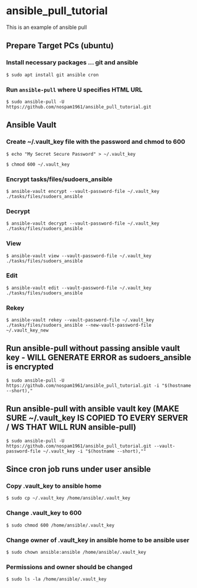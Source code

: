 # ansible_pull_tutorial
This is an example of ansible pull

## Prepare Target PCs (ubuntu)

### Install necessary packages ... git and ansible

`$ sudo apt install git ansible cron`

### Run `ansible-pull` where U specifies HTML URL

`$ sudo ansible-pull -U https://github.com/nospam1961/ansible_pull_tutorial.git`

## Ansible Vault

### Create ~/.vault_key file with the password and chmod to 600

`$ echo "My Secret Secure Password" > ~/.vault_key`

`$ chmod 600 ~/.vault_key`

### Encrypt tasks/files/sudoers_ansible

`$ ansible-vault encrypt --vault-password-file ~/.vault_key ./tasks/files/sudoers_ansible`

### Decrypt

`$ ansible-vault decrypt --vault-password-file ~/.vault_key ./tasks/files/sudoers_ansible`

### View

`$ ansible-vault view --vault-password-file ~/.vault_key ./tasks/files/sudoers_ansible`

### Edit

`$ ansible-vault edit --vault-password-file ~/.vault_key ./tasks/files/sudoers_ansible`

### Rekey

`$ ansible-vault rekey --vault-password-file ~/.vault_key ./tasks/files/sudoers_ansible --new-vault-password-file ~/.vault_key_new`

## Run ansible-pull without passing ansible vault key - WILL GENERATE ERROR as sudoers_ansible is encrypted

`$ sudo ansible-pull -U https://github.com/nospam1961/ansible_pull_tutorial.git -i "$(hostname --short),"`

## Run ansible-pull with ansible vault key (MAKE SURE ~/.vault_key IS COPIED TO EVERY SERVER / WS THAT WILL RUN ansible-pull)

`$ sudo ansible-pull -U https://github.com/nospam1961/ansible_pull_tutorial.git --vault-password-file ~/.vault_key -i "$(hostname --short),""`

## Since cron job runs under user ansible

### Copy .vault_key to ansible home

`$ sudo cp ~/.vault_key /home/ansible/.vault_key`

### Change .vault_key to 600

`$ sudo chmod 600 /home/ansible/.vault_key` 

### Change owner of .vault_key in ansible home to be ansible user

`$ sudo chown ansible:ansible /home/ansible/.vault_key`

### Permissions and owner should be changed

`$ sudo ls -la /home/ansible/.vault_key`

